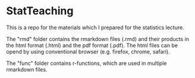 # StatTeaching
This is a repo for the materials which I prepared for the statistics lecture.

The "rmd" folder contains the rmarkdown files (.rmd) and their products in the html format (.html) and the pdf format (.pdf). The html files can be opend by using conventional browser (e.g. firefox, chrome, safari).

The "func" folder contains r-functions, which are used in multiple rmarkdown files.
